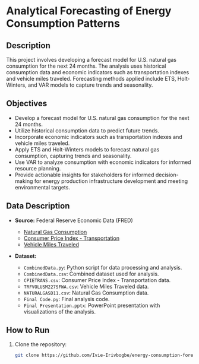 # Analytical Forecasting of Energy Consumption Patterns

## Description
This project involves developing a forecast model for U.S. natural gas consumption for the next 24 months. The analysis uses historical consumption data and economic indicators such as transportation indexes and vehicle miles traveled. Forecasting methods applied include ETS, Holt-Winters, and VAR models to capture trends and seasonality.

## Objectives
- Develop a forecast model for U.S. natural gas consumption for the next 24 months.
- Utilize historical consumption data to predict future trends.
- Incorporate economic indicators such as transportation indexes and vehicle miles traveled.
- Apply ETS and Holt-Winters models to forecast natural gas consumption, capturing trends and seasonality.
- Use VAR to analyze consumption with economic indicators for informed resource planning.
- Provide actionable insights for stakeholders for informed decision-making for energy production infrastructure development and meeting environmental targets.

## Data Description
- **Source:** Federal Reserve Economic Data (FRED)
  - [Natural Gas Consumption](https://fred.stlouisfed.org/series/NATURALGASD11)
  - [Consumer Price Index - Transportation](https://fred.stlouisfed.org/series/CPIETRANS)
  - [Vehicle Miles Traveled](https://fred.stlouisfed.org/series/TRFVOLUSM227SFWA)

- **Dataset:**
  - `CombinedData.py`: Python script for data processing and analysis.
  - `CombinedData.csv`: Combined dataset used for analysis.
  - `CPIETRANS.csv`: Consumer Price Index - Transportation data.
  - `TRFVOLUSM227SFWA.csv`: Vehicle Miles Traveled data.
  - `NATURALGASD11.csv`: Natural Gas Consumption data.
  - `Final Code.py`: Final analysis code.
  - `Final Presentation.pptx`: PowerPoint presentation with visualizations of the analysis.

## How to Run
1. Clone the repository:
   ```bash
   git clone https://github.com/Ivie-Irivbogbe/energy-consumption-forecasting.git

